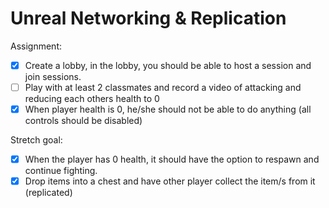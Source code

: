 # Unreal Networking & Replication

Assignment: 
- [X] Create a lobby, in the lobby, you should be able to host a session and join sessions. 
- [ ] Play with at least 2 classmates and record a video of attacking and reducing each others health to 0 
- [X] When player health is 0, he/she should not be able to do anything (all controls should be disabled) 

Stretch goal: 
- [X] When the player has 0 health, it should have the option to respawn and continue fighting. 
- [X] Drop items into a chest and have other player collect the item/s from it (replicated)
